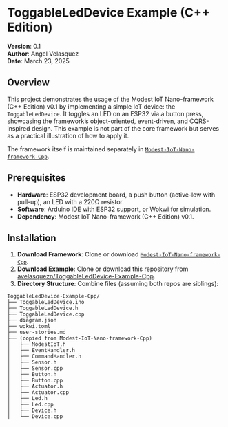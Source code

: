 # ToggableLedDevice Example (C++ Edition)

**Version**: 0.1  
**Author**: Angel Velasquez  
**Date**: March 23, 2025  

## Overview

This project demonstrates the usage of the Modest IoT Nano-framework (C++ Edition) v0.1 by implementing a simple IoT device: the `ToggableLedDevice`. It toggles an LED on an ESP32 via a button press, showcasing the framework’s object-oriented, event-driven, and CQRS-inspired design. This example is not part of the core framework but serves as a practical illustration of how to apply it.

The framework itself is maintained separately in [`Modest-IoT-Nano-framework-Cpp`](https://github.com/avelasquezn/Modest-IoT-Nano-framework-Cpp).

## Prerequisites
- **Hardware**: ESP32 development board, a push button (active-low with pull-up), an LED with a 220Ω resistor.
- **Software**: Arduino IDE with ESP32 support, or Wokwi for simulation.
- **Dependency**: Modest IoT Nano-framework (C++ Edition) v0.1.

## Installation
1. **Download Framework**: Clone or download [`Modest-IoT-Nano-framework-Cpp`](https://github.com/avelasquezn/Modest-IoT-Nano-framework-Cpp).
2. **Download Example**: Clone or download this repository from [avelasquezn/ToggableLedDevice-Example-Cpp](https://github.com/avelasquezn/ToggableLedDevice-Example-Cpp).
3. **Directory Structure**: Combine files (assuming both repos are siblings):
```planetext
ToggableLedDevice-Example-Cpp/
├── ToggableLedDevice.ino
├── ToggableLedDevice.h
├── ToggableLedDevice.cpp
├── diagram.json
├── wokwi.toml
├── user-stories.md
├── (copied from Modest-IoT-Nano-framework-Cpp)
│   ├── ModestIoT.h
│   ├── EventHandler.h
│   ├── CommandHandler.h
│   ├── Sensor.h
│   ├── Sensor.cpp
│   ├── Button.h
│   ├── Button.cpp
│   ├── Actuator.h
│   ├── Actuator.cpp
│   ├── Led.h
│   ├── Led.cpp
│   ├── Device.h
│   └── Device.cpp
````
